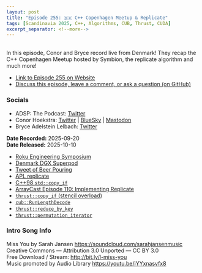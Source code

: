 ```yaml
---
layout: post
title: "Episode 255: 🇩🇰 C++ Copenhagen Meetup & Replicate"
tags: [Scandinavia 2025, C++, Algorithms, CUB, Thrust, CUDA]
excerpt_separator: <!--more-->
---
```


<div id="buzzsprout-player-17967940"></div><script src="https://www.buzzsprout.com/1501960/episodes/17967940-episode-255-c-copenhagen-meetup-replicate.js?container_id=buzzsprout-player-17967940&player=small" type="text/javascript" charset="utf-8"></script>

<br>In this episode, Conor and Bryce record live from Denmark! They recap the C++ Copenhagen Meetup hosted by Symbion, the replicate algorithm and much more!

<!--more-->

* [Link to Episode 255 on Website](https://adspthepodcast.com/2025/10/10/Episode-255.html)
* [Discuss this episode, leave a comment, or ask a question (on GitHub)](https://github.com/codereport/adsp2/discussions/154)

### Socials
 
* ADSP: The Podcast: [Twitter](https://twitter.com/adspthepodcast)
* Conor Hoekstra: [Twitter](https://twitter.com/code_report) \| [BlueSky](https://bsky.app/profile/codereport.bsky.social) \| [Mastodon](https://mastodon.social/@code_report)
* Bryce Adelstein Lelbach: [Twitter](https://x.com/blelbach)

**Date Recorded:** 2025-09-20 <br>
**Date Released:** 2025-10-10

* [Roku Engineering Symposium](https://ida.dk/arrangementer-og-kurser/arrangementer/roku-engineering-symposium-modern-c-and-gpu-accelerated-applications-361510)
* [Denmark DGX Superpod](https://blogs.nvidia.com/blog/denmark-sovereign-ai-supercomputer/)
* [Tweet of Beer Pouring](https://x.com/blelbach/status/1969328858043228322)
* [APL replicate](https://aplwiki.com/wiki/Replicate)
* [C++98 `std::copy_if`](https://en.cppreference.com/w/cpp/algorithm/copy)
* [ArrayCast Episode 110: Implementing Replicate](https://www.arraycast.com/episodes/episode110-replicate)
* [`thrust::copy_if` (stencil overload)](https://nvidia.github.io/cccl/thrust/api/group__stream__compaction_1ga291bd49963dc7d3d0529fb8ed05de66e.html#copy-if-exec-first-last-stencil-result-pred)
* [`cub::RunLengthDecode`](https://nvidia.github.io/cccl/cub/api/structcub_1_1DeviceRunLengthEncode.html#_CPPv4N3cub21DeviceRunLengthEncodeE)
* [`thrust::reduce_by_key`](https://nvidia.github.io/cccl/thrust/api/group__reductions_1ga4f2be29262626f9f41d29cda5e8d1887.html)
* [`thrust::permutation_iterator`](https://nvidia.github.io/cccl/libcudacxx/api/classpermutation__iterator.html#_CPPv4I00E20permutation_iterator)

### Intro Song Info
 
Miss You by Sarah Jansen https://soundcloud.com/sarahjansenmusic<br>
Creative Commons — Attribution 3.0 Unported — CC BY 3.0<br>
Free Download / Stream: http://bit.ly/l-miss-you<br>
Music promoted by Audio Library https://youtu.be/iYYxnasvfx8<br>